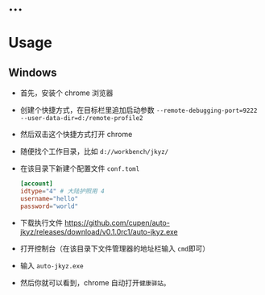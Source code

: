 # ...


# Usage

## Windows

* 首先，安装个 chrome 浏览器
* 创建个快捷方式，在目标栏里追加启动参数 `--remote-debugging-port=9222  --user-data-dir=d:/remote-profile2` 
* 然后双击这个快捷方式打开 chrome 
* 随便找个工作目录，比如 `d://workbench/jkyz/`
* 在该目录下新建个配置文件 `conf.toml`
    ```toml
    [account]
    idtype="4" # 大陆护照用 4 
    username="hello"
    password="world"
    ```
* 下载执行文件 https://github.com/cupen/auto-jkyz/releases/download/v0.1.0rc1/auto-jkyz.exe

* 打开控制台（在该目录下文件管理器的地址栏输入 `cmd`即可）
* 输入 `auto-jkyz.exe`
* 然后你就可以看到，chrome 自动打开`健康驿站`。
